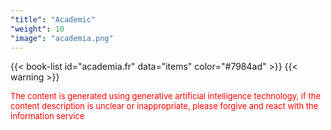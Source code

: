 ```yaml
---
"title": "Academic"
"weight": 10
"image": "academia.png"
---
```


{{< book-list id="academia.fr" data="items" color="#7984ad" >}}
{{< warning >}}
<p>
   <font color="red" size="2pt">The content is generated using generative artificial intelligence technology, if the content description is unclear or inappropriate, please forgive and react with the information service</font>
</p>
